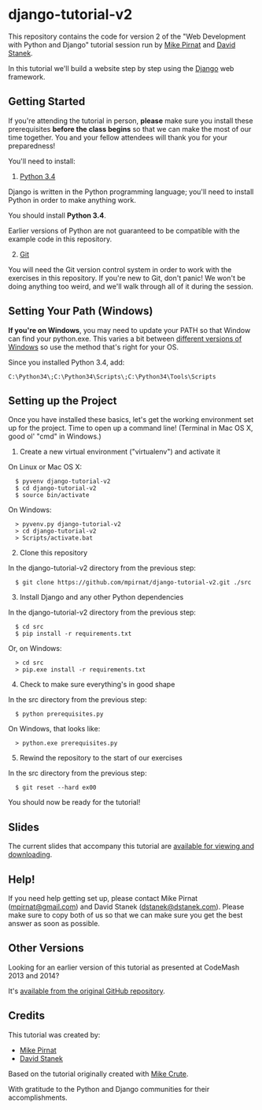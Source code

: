 django-tutorial-v2
==================

This repository contains the code for version 2 of the
"Web Development with Python and Django" tutorial session run by
[Mike Pirnat][mpirnat] and [David Stanek][dstanek].

In this tutorial we'll build a website step by step
using the [Django][django] web framework.


Getting Started
---------------

If you're attending the tutorial in person,
**please** make sure you install these prerequisites
**before the class begins**
so that we can make the most of our time together.
You and your fellow attendees will
thank you for your preparedness!

You'll need to install:

 1. [Python 3.4][python]

  Django is written in the Python programming language;
  you'll need to install Python
  in order to make anything work.

  You should install **Python 3.4**.

  Earlier versions of Python are not guaranteed
  to be compatible with the example code
  in this repository.

 2. [Git][git]

  You will need the Git version control system
  in order to work with the exercises in this repository.
  If you're new to Git, don't panic!
  We won't be doing anything too weird,
  and we'll walk through all of it
  during the session.


Setting Your Path (Windows)
---------------------------

**If you're on Windows**,
you may need to update your PATH
so that Window can find your python.exe.
This varies a bit between
[different versions of Windows][windows-path]
so use the method that's right for your OS.

Since you installed Python 3.4, add:

    C:\Python34\;C:\Python34\Scripts\;C:\Python34\Tools\Scripts


Setting up the Project
----------------------

Once you have installed these basics,
let's get the working environment set up for the project.
Time to open up a command line!
(Terminal in Mac OS X,
good ol' "cmd" in Windows.)

 1. Create a new virtual environment ("virtualenv") and activate it

  On Linux or Mac OS X:

      $ pyvenv django-tutorial-v2
      $ cd django-tutorial-v2
      $ source bin/activate

  On Windows:

      > pyvenv.py django-tutorial-v2
      > cd django-tutorial-v2
      > Scripts/activate.bat

 2. Clone this repository

  In the django-tutorial-v2 directory from the previous step:

      $ git clone https://github.com/mpirnat/django-tutorial-v2.git ./src

 3. Install Django and any other Python dependencies

  In the django-tutorial-v2 directory from the previous step:

      $ cd src
      $ pip install -r requirements.txt

  Or, on Windows:

      > cd src
      > pip.exe install -r requirements.txt

 4. Check to make sure everything's in good shape

  In the src directory from the previous step:

      $ python prerequisites.py

  On Windows, that looks like:

      > python.exe prerequisites.py

 5. Rewind the repository to the start of our exercises

  In the src directory from the previous step:

      $ git reset --hard ex00

You should now be ready for the tutorial!


Slides
------

The current slides that accompany this tutorial are
[available for viewing and downloading][slides].


Help!
-----

If you need help getting set up, please contact
Mike Pirnat (mpirnat@gmail.com) and
David Stanek (dstanek@dstanek.com).
Please make sure to copy both of us
so that we can make sure you get the best answer as soon as possible.


Other Versions
--------------

Looking for an earlier version of this tutorial
as presented at CodeMash 2013 and 2014?

It's [available from the original GitHub repository][v1].


Credits
-------

This tutorial was created by:

 * [Mike Pirnat][mpirnat]
 * [David Stanek][dstanek]

Based on the tutorial originally created with [Mike Crute][mcrute].

With gratitude to the Python and Django communities for their accomplishments.


[django]: https://www.djangoproject.com
[dstanek]: http://traceback.org
[git]: http://git-scm.com
[mcrute]: http://mike.crute.org
[mpirnat]: http://mike.pirnat.com
[python]: http://python.org/download/
[slides]: https://speakerdeck.com/mpirnat/web-development-with-python-and-django-2015
[v1]: https://github.com/mpirnat/django-tutorial
[windows-path]: http://www.java.com/en/download/help/path.xml
